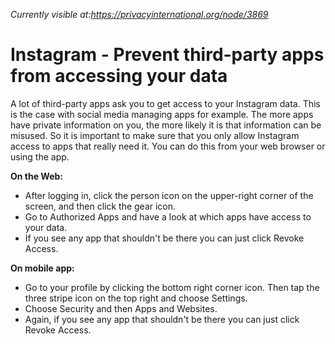 *Currently visible at:https://privacyinternational.org/node/3869*

# Instagram - Prevent third-party apps from accessing your data


A lot of third-party apps ask you to get access to your Instagram data. This is the case with social media managing apps for example. The more apps have private information on you, the more likely it is that information can be misused. So it is important to make sure that you only allow Instagram access to apps that really need it. You can do this from your web browser or using the app.

**On the Web:**

* After logging in, click the person icon on the upper-right corner of the screen, and then click the gear icon.
* Go to Authorized Apps and have a look at which apps have access to your data.
* If you see any app that shouldn't be there you can just click Revoke Access.

**On mobile app:**

* Go to your profile by clicking the bottom right corner icon. Then tap the three stripe icon on the top right and choose Settings.
* Choose Security and then Apps and Websites.
* Again, if you see any app that shouldn't be there you can just click Revoke Access.

 
